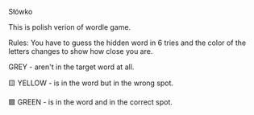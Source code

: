 Słówko

This is polish verion of wordle game.

Rules: 
You have to guess the hidden word in 6 tries and the color of the letters changes to show how close you are.

   GREY - aren't in the target word at all.
   
🟨 YELLOW - is in the word but in the wrong spot.

🟩 GREEN -  is in the word and in the correct spot.

